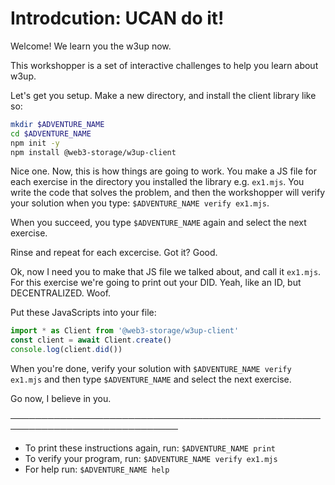 # Introdcution: UCAN do it!

Welcome! We learn you the w3up now.

This workshopper is a set of interactive challenges to help you learn about w3up.

Let's get you setup. Make a new directory, and install the client library like so:

```sh
mkdir $ADVENTURE_NAME
cd $ADVENTURE_NAME
npm init -y
npm install @web3-storage/w3up-client
```

Nice one. Now, this is how things are going to work. You make a JS file for each exercise in the directory you installed the library e.g. `ex1.mjs`. You write the code that solves the problem, and then the workshopper will verify your solution when you type: `$ADVENTURE_NAME verify ex1.mjs`.

When you succeed, you type `$ADVENTURE_NAME` again and select the next exercise.

Rinse and repeat for each excercise. Got it? Good.

Ok, now I need you to make that JS file we talked about, and call it `ex1.mjs`. For this exercise we're going to print out your DID. Yeah, like an ID, but DECENTRALIZED. Woof.

Put these JavaScripts into your file:

```js
import * as Client from '@web3-storage/w3up-client'
const client = await Client.create()
console.log(client.did())
```

When you're done, verify your solution with `$ADVENTURE_NAME verify ex1.mjs` and then type `$ADVENTURE_NAME` and select the next exercise.

Go now, I believe in you.

─────────────────────────────────────────────────────────────────────────────
* To print these instructions again, run: `$ADVENTURE_NAME print`
* To verify your program, run: `$ADVENTURE_NAME verify ex1.mjs`
* For help run: `$ADVENTURE_NAME help`
